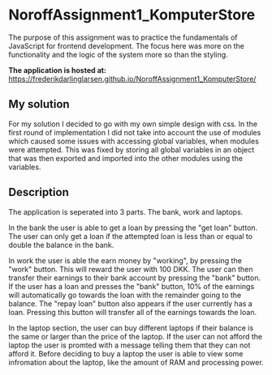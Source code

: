 # NoroffAssignment1_KomputerStore

The purpose of this assignment was to practice the fundamentals of JavaScript for frontend development. The focus here was more on the functionality and the logic of the system more so than the styling.

**The application is hosted at:** https://frederikdarlinglarsen.github.io/NoroffAssignment1_KomputerStore/

## My solution

For my solution I decided to go with my own simple design with css. In the first round of implementation I did not take into account the use of modules which caused some issues with accessing global variables, when modules were attempted. This was fixed by storing all global variables in an object that was then exported and imported into the other modules using the variables.

## Description

The application is seperated into 3 parts. The bank, work and laptops.

In the bank the user is able to get a loan by pressing the "get loan" button. The user can only get a loan if the attempted loan is less than or equal to double the balance in the bank.

In work the user is able the earn money by "working", by pressing the "work" button. This will reward the user with 100 DKK. The user can then transfer their earnings to their bank account by pressing the "bank" button. If the user has a loan and presses the "bank" button, 10% of the earnings will automatically go towards the loan with the remainder going to the balance. The "repay loan" button also appears if the user currently has a loan. Pressing this button will transfer all of the earnings towards the loan.

In the laptop section, the user can buy different laptops if their balance is the same or larger than the price of the laptop. If the user can not afford the laptop the user is promted with a message telling them that they can not afford it. Before deciding to buy a laptop the user is able to view some infromation about the laptop, like the amount of RAM and processing power.
